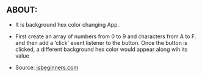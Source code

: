 ## ABOUT:
- It is background hex color changing App. 
- First create an array of numbers from 0 to 9 and characters from A to F. and then add a ‘click' event listener to the button. Once the button is clicked, a different background hex color would appear along wih its value

- Source: [jsbeginners.com](https://jsbeginners.com/hex-change-background-color-project/)